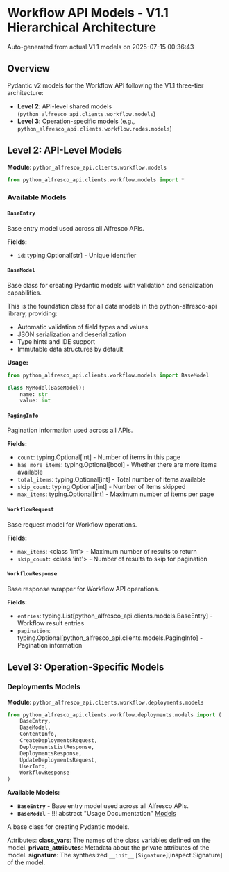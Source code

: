 # Workflow API Models - V1.1 Hierarchical Architecture

Auto-generated from actual V1.1 models on 2025-07-15 00:36:43

## Overview

Pydantic v2 models for the Workflow API following the V1.1 three-tier architecture:

- **Level 2**: API-level shared models (`python_alfresco_api.clients.workflow.models`)
- **Level 3**: Operation-specific models (e.g., `python_alfresco_api.clients.workflow.nodes.models`)

## Level 2: API-Level Models

**Module**: `python_alfresco_api.clients.workflow.models`

```python
from python_alfresco_api.clients.workflow.models import *
```

### Available Models

#### `BaseEntry`
Base entry model used across all Alfresco APIs.

**Fields:**
- `id`: typing.Optional[str] - Unique identifier

#### `BaseModel`
Base class for creating Pydantic models with validation and serialization capabilities.

This is the foundation class for all data models in the python-alfresco-api library, providing:
- Automatic validation of field types and values
- JSON serialization and deserialization
- Type hints and IDE support
- Immutable data structures by default

**Usage:**
```python
from python_alfresco_api.clients.workflow.models import BaseModel

class MyModel(BaseModel):
    name: str
    value: int
```

#### `PagingInfo`
Pagination information used across all APIs.

**Fields:**
- `count`: typing.Optional[int] - Number of items in this page
- `has_more_items`: typing.Optional[bool] - Whether there are more items available
- `total_items`: typing.Optional[int] - Total number of items available
- `skip_count`: typing.Optional[int] - Number of items skipped
- `max_items`: typing.Optional[int] - Maximum number of items per page

#### `WorkflowRequest`
Base request model for Workflow operations.

**Fields:**
- `max_items`: <class 'int'> - Maximum number of results to return
- `skip_count`: <class 'int'> - Number of results to skip for pagination

#### `WorkflowResponse`
Base response wrapper for Workflow API operations.

**Fields:**
- `entries`: typing.List[python_alfresco_api.clients.models.BaseEntry] - Workflow result entries
- `pagination`: typing.Optional[python_alfresco_api.clients.models.PagingInfo] - Pagination information

## Level 3: Operation-Specific Models

### Deployments Models

**Module**: `python_alfresco_api.clients.workflow.deployments.models`

```python
from python_alfresco_api.clients.workflow.deployments.models import (
    BaseEntry,
    BaseModel,
    ContentInfo,
    CreateDeploymentsRequest,
    DeploymentsListResponse,
    DeploymentsResponse,
    UpdateDeploymentsRequest,
    UserInfo,
    WorkflowResponse
)
```

**Available Models:**
- **`BaseEntry`** - Base entry model used across all Alfresco APIs.
- **`BaseModel`** - !!! abstract "Usage Documentation"
    [Models](../concepts/models.md)

A base class for creating Pydantic models.

Attributes:
    __class_vars__: The names of the class variables defined on the model.
    __private_attributes__: Metadata about the private attributes of the model.
    __signature__: The synthesized `__init__` [`Signature`][inspect.Signature] of the model.
